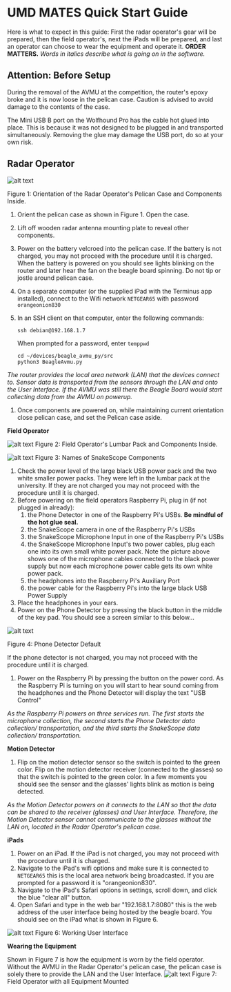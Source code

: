 # UMD MATES Quick Start Guide

Here is what to expect in this guide: First the radar operator&#39;s gear will be prepared, then the field operator&#39;s, next the iPads will be prepared, and last an operator can choose to wear the equipment and operate it. **ORDER MATTERS.** _Words in italics describe what is going on in the software._


## Attention: Before Setup

During the removal of the AVMU at the competition, the router's epoxy broke and it is now loose in the pelican case. Caution is advised to avoid damage to the contents of the case.

The Mini USB B port on the Wolfhound Pro has the cable hot glued into place. This is because it was not designed to be plugged in and transported simultaneously. Removing the glue may damage the USB port, do so at your own risk.

## Radar Operator

![alt text](media/internals.jpg)

Figure 1: Orientation of the Radar Operator's Pelican Case and Components Inside.


1. Orient the pelican case as shown in Figure 1. Open the case.
2. Lift off wooden radar antenna mounting plate to reveal other components.
3. Power on the battery velcroed into the pelican case. If the battery is not charged, you may not proceed with the procedure until it is charged. When the battery is powered on you should see lights blinking on the router and later hear the fan on the beagle board spinning. Do not tip or jostle around pelican case.
4. On a separate computer (or the supplied iPad with the Terminus app installed), connect to the Wifi network `NETGEAR65` with password `orangeonion830`
5. In an SSH client on that computer, enter the following commands:
       
       ssh debian@192.168.1.7
    
    When prompted for a password, enter `temppwd`
    ```
    cd ~/devices/beagle_avmu_py/src
    python3 BeagleAvmu.py
    ```

_The router provides the local area network (LAN) that the devices connect to. Sensor data is transported from the sensors through the LAN and onto the User Interface.  If the AVMU was still there the Beagle Board would start collecting data from the AVMU on powerup._

1. Once components are powered on, while maintaining current orientation close pelican case, and set the Pelican case aside.

**Field Operator**

![alt text](media/fannypack.jpg)
Figure 2: Field Operator&#39;s Lumbar Pack and Components Inside.

![alt text](media/snakescope_parts.png)
Figure 3: Names of SnakeScope Components

1. Check the power level of the large black USB power pack and the two white smaller power packs. They were left in the lumbar pack at the university. If they are not charged you may not proceed with the procedure until it is charged.
2. Before powering on the field operators Raspberry Pi, plug in (if not plugged in already):
   1. the Phone Detector in one of the Raspberry Pi&#39;s USBs. **Be mindful of the hot glue seal.**
   2. the SnakeScope camera in one of the Raspberry Pi&#39;s USBs
   3. the SnakeScope Microphone Input in one of the Raspberry Pi&#39;s USBs
   4. the SnakeScope Microphone Input&#39;s two power cables, plug each one into its own small white power pack. Note the picture above shows one of the microphone cables connected to the black power supply but now each microphone power cable gets its own white power pack.
   5. the headphones into the Raspberry Pi&#39;s Auxiliary Port
   6.  the power cable for the Raspberry Pi&#39;s into the large black USB Power Supply
3. Place the headphones in your ears.
4. Power on the Phone Detector by pressing the black button in the middle of the key pad. You should see a screen similar to this below…

![alt text](media/phone_detector_default.png)

Figure 4: Phone Detector Default

If the phone detector is not charged, you may not proceed with the procedure until it is charged.

1. Power on the Raspberry Pi by pressing the button on the power cord. As the Raspberry Pi is turning on you will start to hear sound coming from the headphones and the Phone Detector will display the text "USB Control"

_As the Raspberry Pi powers on three services run. The first starts the microphone collection, the second starts the Phone Detector data collection/ transportation, and the third starts the SnakeScope data collection/ transportation._

**Motion Detector**

1. Flip on the motion detector sensor so the switch is pointed to the green color. Flip on the motion detector receiver (connected to the glasses) so that the switch is pointed to the green color. In a few moments you should see the sensor and the glasses&#39; lights blink as motion is being detected.

_As the Motion Detector powers on it connects to the LAN so that the data can be shared to the receiver (glasses) and User Interface. Therefore, the Motion Detector sensor cannot communicate to the glasses without the LAN on, located in the Radar Operator&#39;s pelican case._



**iPads**

1. Power on an iPad. If the iPad is not charged, you may not proceed with the procedure until it is charged.
2. Navigate to the iPad&#39;s wifi options and make sure it is connected to `NETGEAR65` this is the local area network being broadcasted. If you are prompted for a password it is  &quot;orangeonion830&quot;.
3. Navigate to the iPad&#39;s Safari options in settings, scroll down, and click the blue &quot;clear all&quot; button.
4. Open Safari and type in the web bar &quot;192.168.1.7:8080&quot; this is the web address of the user interface being hosted by the beagle board. You should see on the iPad what is shown in Figure 6.


![alt text](media/user_interface.JPG)
Figure 6: Working User Interface









**Wearing the Equipment**

Shown in Figure 7 is how the equipment is worn by the field operator. Without the AVMU in the Radar Operator&#39;s pelican case, the pelican case is solely there to provide the LAN and the User Interface.
![alt text](media/field_operator_gear_on.jpg)
Figure 7: Field Operator with all Equipment Mounted

